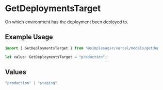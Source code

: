 # GetDeploymentsTarget

On which environment has the deployment been deployed to.

## Example Usage

```typescript
import { GetDeploymentsTarget } from "@simplesagar/vercel/models/getdeploymentsop.js";

let value: GetDeploymentsTarget = "production";
```

## Values

```typescript
"production" | "staging"
```